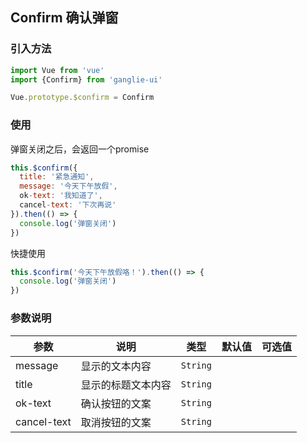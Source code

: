 ## Confirm 确认弹窗


### 引入方法

```javascript
import Vue from 'vue'
import {Confirm} from 'ganglie-ui'

Vue.prototype.$confirm = Confirm
```
### 使用

弹窗关闭之后，会返回一个promise

```javascript
this.$confirm({
  title: '紧急通知',
  message: '今天下午放假',
  ok-text: '我知道了',
  cancel-text: '下次再说'
}).then(() => {
  console.log('弹窗关闭')
})
```

快捷使用

```javascript
this.$confirm('今天下午放假咯！').then(() => {
  console.log('弹窗关闭')
})
```

### 参数说明

| 参数        | 说明    |  类型  | 默认值 | 可选值 |
| --------   | ----   | ---- |---- |---- |
| message  | 显示的文本内容 | `String` |  |  |
| title | 显示的标题文本内容 | `String` | | |
| ok-text | 确认按钮的文案 | `String` | | |
| cancel-text | 取消按钮的文案 | `String` | | |
